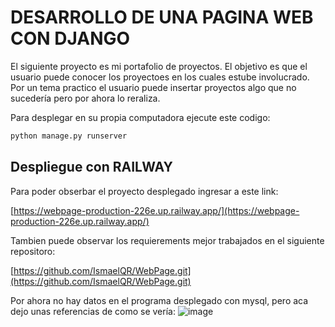   # DESARROLLO DE UNA PAGINA WEB CON DJANGO
  El siguiente proyecto es mi portafolio de proyectos. El objetivo es que el usuario puede conocer los proyectoes en los cuales estube involucrado. Por un tema practico el usuario puede insertar proyectos algo que no sucedería pero por ahora lo reraliza.
  
  Para desplegar en su propia computadora ejecute este codigo:
  ```sh
 python manage.py runserver
```
  
  ## Despliegue con RAILWAY
  Para poder obserbar el proyecto desplegado ingresar a este link:
  
  [https://webpage-production-226e.up.railway.app/](https://webpage-production-226e.up.railway.app/)
 
  
  Tambien puede observar los requierements mejor trabajados en el siguiente repositoro:
  
  [https://github.com/IsmaelQR/WebPage.git](https://github.com/IsmaelQR/WebPage.git)
  
  Por ahora no hay datos en el programa desplegado con mysql, pero aca dejo  unas referencias de como se vería:
  ![image](https://user-images.githubusercontent.com/97975949/206976044-799512af-a2e8-434d-a980-65350a0dbacb.png)

  
